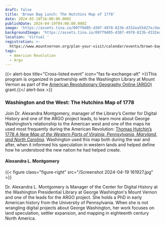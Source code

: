 ```yaml
---
draft: false
title: 'Brown Bag Lunch: The Hutchins Map of 1778'
date: 2024-05-10T16:00:00.000Z
publishDate: 2024-04-19T04:00:00.000Z
image: 'https://assets.tina.io/097f9d05-d307-4978-823b-d332ea55d27e/download (1).png'
backgroundImage: 'https://assets.tina.io/097f9d05-d307-4978-823b-d332ea55d27e/download (1).png'
location: 'Virtual '
registration: >-
  https://www.mountvernon.org/plan-your-visit/calendar/events/brown-bag-lunch-the-hutchins-map-of-1778/
tags:
  - American Revolution
  - Argo
---
```


{{< alert-box title="Cross-listed event" icon="fas fa-exchange-alt" >}}This program is organized in partnership with the Washington Library at Mount Vernon as part of the [American Revolutionary Geography Online (ARGO)](https://www.argomaps.org/) grant.{{</ alert-box >}}

### Washington and the West: The Hutchins Map of 1778

Join Dr. Alexandra Montgomery, manager of the Library’s Center for Digital History and one of the ARGO project leads, to learn more about George Washington’s relationship to the American west and one of the maps he used most frequently during the American Revolution: [Thomas Hutchin’s 1778 *A New Map of the Western Parts of Virginia, Pennsylvania, Maryland, and North Carolina*](https://www.argomaps.org/maps/commonwealth:z603vv18q/). Washington used this map both during the war and after, when it informed his speculation in western lands and helped define how he understood the new nation he had helped create.

#### Alexandra L. Montgomery

{{< figure class="figure-right" src="/Screenshot 2024-04-19 161927.jpg" >}}

Dr. Alexandra L. Montgomery is Manager of the Center for Digital History at the Washington Presidential Library at George Washington's Mount Vernon and one of the leads for the ARGO project. She holds a PhD in early American history from the University of Pennsylvania. When she is not wrangling digital projects about George Washington, her work focuses on land speculation, settler expansion, and mapping in eighteenth century North America.
